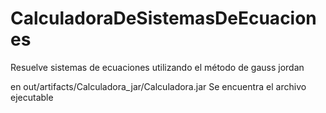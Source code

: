 # CalculadoraDeSistemasDeEcuaciones
Resuelve sistemas de ecuaciones utilizando el método de gauss jordan

en out/artifacts/Calculadora_jar/Calculadora.jar
Se encuentra el archivo ejecutable

